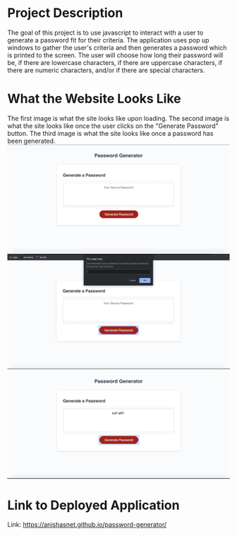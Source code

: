 # Project Description
The goal of this project is to use javascript to interact with a user to generate a password fit for their criteria. The application uses pop up windows to gather the user's criteria and then generates a password which is printed to the screen. The user will choose how long their password will be, if there are lowercase characters, if there are uppercase characters, if there are numeric characters, and/or if there are special characters. 

# What the Website Looks Like
The first image is what the site looks like upon loading. The second image is what the site looks like once the user clicks on the "Generate Password" button. The third image is what the site looks like once a password has been generated. 
![First Image](./assets/images/image1.png)
![Second Image](./assets/images/image2.png)
![Third Image](./assets/images/image3.png)

# Link to Deployed Application
Link: https://anishasnet.github.io/password-generator/
